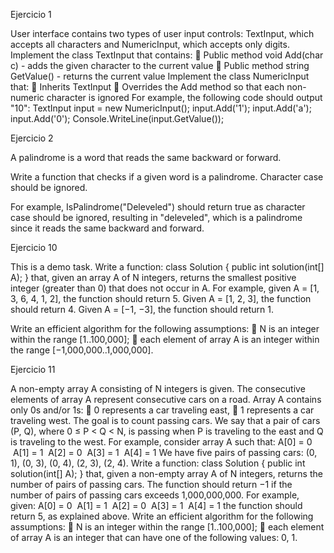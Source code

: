Ejercicio 1

User interface contains two types of user input controls: TextInput, which accepts all
characters and NumericInput, which accepts only digits.
Implement the class TextInput that contains:
 Public method void Add(char c) - adds the given character to the current value
 Public method string GetValue() - returns the current value
Implement the class NumericInput that:
 Inherits TextInput
 Overrides the Add method so that each non-numeric character is ignored
For example, the following code should output "10":
TextInput input = new NumericInput();
input.Add('1');
input.Add('a');
input.Add('0');
Console.WriteLine(input.GetValue());


Ejercicio 2

A palindrome is a word that reads the same backward or forward.

Write a function that checks if a given word is a palindrome. Character case should be
ignored.

For example, IsPalindrome("Deleveled") should return true as character case
should be ignored, resulting in "deleveled", which is a palindrome since it reads
the same backward and forward.


Ejercicio 10

This is a demo task.
Write a function:
class Solution { public int solution(int[] A); }
that, given an array A of N integers, returns the smallest positive integer (greater than 0) that
does not occur in A.
For example, given A = [1, 3, 6, 4, 1, 2], the function should return 5.
Given A = [1, 2, 3], the function should return 4.
Given A = [−1, −3], the function should return 1.

Write an efficient algorithm for the following assumptions:
 N is an integer within the range [1..100,000];
 each element of array A is an integer within the range [−1,000,000..1,000,000].


Ejercicio 11

A non-empty array A consisting of N integers is given. The consecutive elements of array A
represent consecutive cars on a road.
Array A contains only 0s and/or 1s:
 0 represents a car traveling east,
 1 represents a car traveling west.
The goal is to count passing cars. We say that a pair of cars (P, Q), where 0 ≤ P < Q < N, is
passing when P is traveling to the east and Q is traveling to the west.
For example, consider array A such that:
A[0] = 0
 A[1] = 1
 A[2] = 0
 A[3] = 1
 A[4] = 1
We have five pairs of passing cars: (0, 1), (0, 3), (0, 4), (2, 3), (2, 4).
Write a function:
class Solution { public int solution(int[] A); }
that, given a non-empty array A of N integers, returns the number of pairs of passing cars.
The function should return −1 if the number of pairs of passing cars exceeds 1,000,000,000.
For example, given:
A[0] = 0
 A[1] = 1
 A[2] = 0
 A[3] = 1
 A[4] = 1
the function should return 5, as explained above.
Write an efficient algorithm for the following assumptions:
 N is an integer within the range [1..100,000];
 each element of array A is an integer that can have one of the following values: 0, 1.